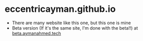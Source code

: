 # eccentricayman.github.io

- There are many website like this one, but this one is mine
- Beta version (If it's the same site, I'm done with the beta!!) at [beta.aymanahmed.tech](http://beta.aymanahmed.tech)
